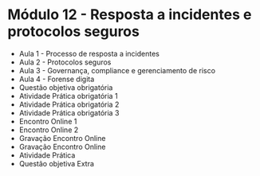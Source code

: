 #  Módulo 12 - Resposta a incidentes e protocolos seguros
- Aula 1 - Processo de resposta a incidentes
- Aula 2 - Protocolos seguros 
- Aula 3 - Governança, compliance e gerenciamento de risco 
- Aula 4 - Forense digita
- Questão objetiva obrigatória 
- Atividade Prática obrigatória 1 
- Atividade Prática obrigatória 2 
- Atividade Prática obrigatória 3 
- Encontro Online 1 
- Encontro Online 2 
- Gravação Encontro Online 
- Gravação Encontro Online
- Atividade Prática
- Questão objetiva Extra